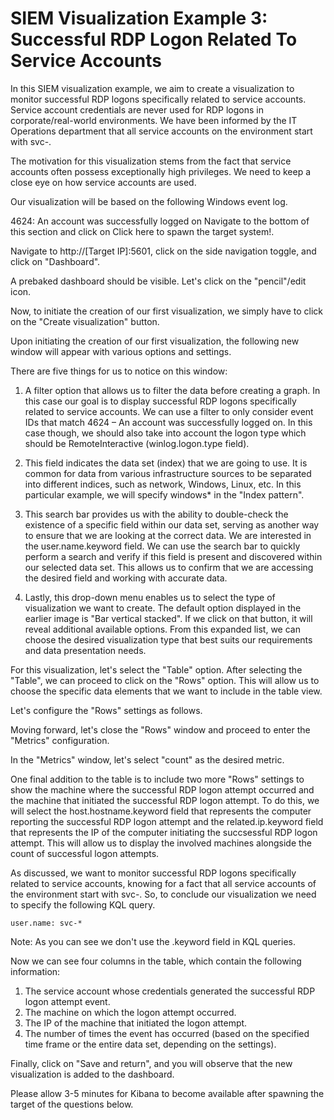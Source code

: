 # SIEM Visualization Example 3: Successful RDP Logon Related To Service Accounts

In this SIEM visualization example, we aim to create a visualization to monitor successful RDP logons specifically related to service accounts. Service account credentials are never used for RDP logons in corporate/real-world environments. We have been informed by the IT Operations department that all service accounts on the environment start with svc-.

The motivation for this visualization stems from the fact that service accounts often possess exceptionally high privileges. We need to keep a close eye on how service accounts are used.

Our visualization will be based on the following Windows event log.

4624: An account was successfully logged on
Navigate to the bottom of this section and click on Click here to spawn the target system!.

Navigate to http://[Target IP]:5601, click on the side navigation toggle, and click on "Dashboard".

A prebaked dashboard should be visible. Let's click on the "pencil"/edit icon.

Now, to initiate the creation of our first visualization, we simply have to click on the "Create visualization" button.

Upon initiating the creation of our first visualization, the following new window will appear with various options and settings.

There are five things for us to notice on this window:

1. A filter option that allows us to filter the data before creating a graph. In this case our goal is to display successful RDP logons specifically related to service accounts. We can use a filter to only consider event IDs that match 4624 – An account was successfully logged on. In this case though, we should also take into account the logon type which should be RemoteInteractive (winlog.logon.type field).

2. This field indicates the data set (index) that we are going to use. It is common for data from various infrastructure sources to be separated into different indices, such as network, Windows, Linux, etc. In this particular example, we will specify windows\* in the "Index pattern".

3. This search bar provides us with the ability to double-check the existence of a specific field within our data set, serving as another way to ensure that we are looking at the correct data. We are interested in the user.name.keyword field. We can use the search bar to quickly perform a search and verify if this field is present and discovered within our selected data set. This allows us to confirm that we are accessing the desired field and working with accurate data.

4. Lastly, this drop-down menu enables us to select the type of visualization we want to create. The default option displayed in the earlier image is "Bar vertical stacked". If we click on that button, it will reveal additional available options. From this expanded list, we can choose the desired visualization type that best suits our requirements and data presentation needs.

For this visualization, let's select the "Table" option. After selecting the "Table", we can proceed to click on the "Rows" option. This will allow us to choose the specific data elements that we want to include in the table view.

Let's configure the "Rows" settings as follows.

Moving forward, let's close the "Rows" window and proceed to enter the "Metrics" configuration.

In the "Metrics" window, let's select "count" as the desired metric.

One final addition to the table is to include two more "Rows" settings to show the machine where the successful RDP logon attempt occurred and the machine that initiated the successful RDP logon attempt. To do this, we will select the host.hostname.keyword field that represents the computer reporting the successful RDP logon attempt and the related.ip.keyword field that represents the IP of the computer initiating the succsessful RDP logon attempt. This will allow us to display the involved machines alongside the count of successful logon attempts.

As discussed, we want to monitor successful RDP logons specifically related to service accounts, knowing for a fact that all service accounts of the environment start with svc-. So, to conclude our visualization we need to specify the following KQL query.

```
user.name: svc-*
```

Note: As you can see we don't use the .keyword field in KQL queries.

Now we can see four columns in the table, which contain the following information:

1. The service account whose credentials generated the successful RDP logon attempt event.
2. The machine on which the logon attempt occurred.
3. The IP of the machine that initiated the logon attempt.
4. The number of times the event has occurred (based on the specified time frame or the entire data set, depending on the settings).

Finally, click on "Save and return", and you will observe that the new visualization is added to the dashboard.

Please allow 3-5 minutes for Kibana to become available after spawning the target of the questions below.
